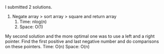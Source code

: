 I submitted 2 solutions.

1. Negate array > sort array > square and return array
    1. Time: nlog(n)
    1. Space: O(1)

My second solution and the more optimal one was to use a left and a right pointer. Find the first positive and last negative number and do comparisons on these pointers.
Time: O(n)
Space: O(n)
